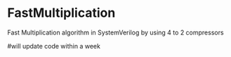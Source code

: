# FastMultiplication
Fast Multiplication algorithm in SystemVerilog by using 4 to 2 compressors

#will update code within a week
